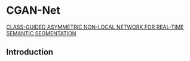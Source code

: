 # CGAN-Net
[CLASS-GUIDED ASYMMETRIC NON-LOCAL NETWORK FOR REAL-TIME SEMANTIC SEGMENTATION](https://ieeexplore.ieee.org/stamp/stamp.jsp?tp=&arnumber=9414957)

## Introduction
